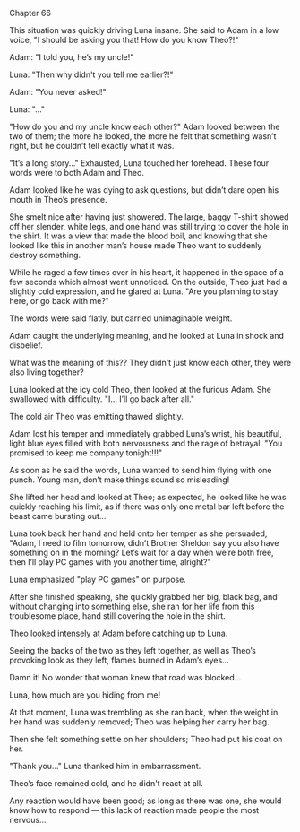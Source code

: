 Chapter 66

This situation was quickly driving Luna insane. She said to Adam in a low voice, "I should be asking you that! How do you know Theo?!"


Adam: "I told you, he’s my uncle!"


Luna: "Then why didn't you tell me earlier?!"


Adam: "You never asked!"


Luna: "…"


"How do you and my uncle know each other?" Adam looked between the two of them; the more he looked, the more he felt that something wasn’t right, but he couldn’t tell exactly what it was.


"It’s a long story…" Exhausted, Luna touched her forehead. These four words were to both Adam and Theo.


Adam looked like he was dying to ask questions, but didn’t dare open his mouth in Theo’s presence.


She smelt nice after having just showered. The large, baggy T-shirt showed off her slender, white legs, and one hand was still trying to cover the hole in the shirt. It was a view that made the blood boil, and knowing that she looked like this in another man’s house made Theo want to suddenly destroy something.


While he raged a few times over in his heart, it happened in the space of a few seconds which almost went unnoticed. On the outside, Theo just had a slightly cold expression, and he glared at Luna. "Are you planning to stay here, or go back with me?"


The words were said flatly, but carried unimaginable weight.


Adam caught the underlying meaning, and he looked at Luna in shock and disbelief.


What was the meaning of this?? They didn't just know each other, they were also living together?


Luna looked at the icy cold Theo, then looked at the furious Adam. She swallowed with difficulty. "I… I’ll go back after all."


The cold air Theo was emitting thawed slightly.


Adam lost his temper and immediately grabbed Luna’s wrist, his beautiful, light blue eyes filled with both nervousness and the rage of betrayal. "You promised to keep me company tonight!!!"


As soon as he said the words, Luna wanted to send him flying with one punch. Young man, don’t make things sound so misleading!


She lifted her head and looked at Theo; as expected, he looked like he was quickly reaching his limit, as if there was only one metal bar left before the beast came bursting out…


Luna took back her hand and held onto her temper as she persuaded, "Adam, I need to film tomorrow, didn’t Brother Sheldon say you also have something on in the morning? Let’s wait for a day when we’re both free, then I’ll play PC games with you another time, alright?"


Luna emphasized "play PC games" on purpose.


After she finished speaking, she quickly grabbed her big, black bag, and without changing into something else, she ran for her life from this troublesome place, hand still covering the hole in the shirt.


Theo looked intensely at Adam before catching up to Luna.


Seeing the backs of the two as they left together, as well as Theo’s provoking look as they left, flames burned in Adam’s eyes…


Damn it! No wonder that woman knew that road was blocked…


Luna, how much are you hiding from me!


At that moment, Luna was trembling as she ran back, when the weight in her hand was suddenly removed; Theo was helping her carry her bag.


Then she felt something settle on her shoulders; Theo had put his coat on her.


"Thank you…" Luna thanked him in embarrassment.


Theo’s face remained cold, and he didn't react at all.


Any reaction would have been good; as long as there was one, she would know how to respond — this lack of reaction made people the most nervous…

